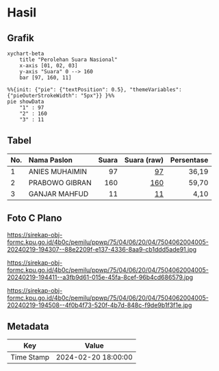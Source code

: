 # Hasil

## Grafik

```mermaid
xychart-beta
    title "Perolehan Suara Nasional"
    x-axis [01, 02, 03]
    y-axis "Suara" 0 --> 160
    bar [97, 160, 11]
```

```mermaid
%%{init: {"pie": {"textPosition": 0.5}, "themeVariables": {"pieOuterStrokeWidth": "5px"}} }%%
pie showData
    "1" : 97
    "2" : 160
    "3" : 11
```

## Tabel

| No. | Nama Paslon    | Suara | Suara (raw) | Persentase |
|:--- |:-------------- | -----:| -----------:| ----------:|
| 1   | ANIES MUHAIMIN | 97    | [97][p-1]   | 36,19      |
| 2   | PRABOWO GIBRAN | 160   | [160][p-2]  | 59,70      |
| 3   | GANJAR MAHFUD  | 11    | [11][p-3]   | 4,10       |


[p-1]: https://github.com/gigit-pemilu/pemilu-2024/blob/main/pilpres/hitung-suara/sub/75-gorontalo/sub/04-pohuwato/sub/06-patilanggio/sub/2004-manawa/sub/005-tps/sub/paslon-1.txt
[p-2]: https://github.com/gigit-pemilu/pemilu-2024/blob/main/pilpres/hitung-suara/sub/75-gorontalo/sub/04-pohuwato/sub/06-patilanggio/sub/2004-manawa/sub/005-tps/sub/paslon-2.txt
[p-3]: https://github.com/gigit-pemilu/pemilu-2024/blob/main/pilpres/hitung-suara/sub/75-gorontalo/sub/04-pohuwato/sub/06-patilanggio/sub/2004-manawa/sub/005-tps/sub/paslon-3.txt

## Foto C Plano

https://sirekap-obj-formc.kpu.go.id/4b0c/pemilu/ppwp/75/04/06/20/04/7504062004005-20240219-194307--88e2209f-e137-4336-8aa9-cb1ddd5ade91.jpg

https://sirekap-obj-formc.kpu.go.id/4b0c/pemilu/ppwp/75/04/06/20/04/7504062004005-20240219-194411--a3fb9d61-015e-45fa-8cef-96b4cd686579.jpg

https://sirekap-obj-formc.kpu.go.id/4b0c/pemilu/ppwp/75/04/06/20/04/7504062004005-20240219-194508--4f0b4f73-520f-4b7d-848c-f9de9b1f3f1e.jpg


## Metadata

| Key        | Value               |
| ---------- | ------------------- |
| Time Stamp | 2024-02-20 18:00:00 |



